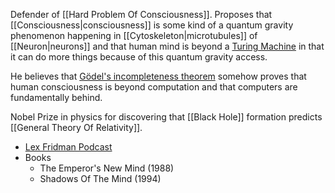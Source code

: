 Defender of [[Hard Problem Of Consciousness]].
Proposes that [[Consciousness|consciousness]] is some kind of a quantum gravity phenomenon happening in [[Cytoskeleton|microtubules]] of [[Neuron|neurons]] and that human mind is beyond a [Turing Machine](https://en.wikipedia.org/wiki/Turing_machine) in that it can do more things because of this quantum gravity access.

He believes that [Gödel's incompleteness theorem](https://en.wikipedia.org/wiki/G%C3%B6del%27s_incompleteness_theorem) somehow proves that human consciousness is beyond computation and that computers are fundamentally behind.

Nobel Prize in physics for discovering that [[Black Hole]] formation predicts [[General Theory Of Relativity]].

- [Lex Fridman Podcast](https://www.youtube.com/watch?v=orMtwOz6Db0&pp=ygUNcm9nZXIgcGVucm9zZQ%3D%3D)
- Books
	- The Emperor's New Mind (1988)
	- Shadows Of The Mind (1994)
